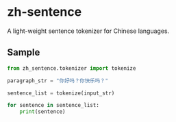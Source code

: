 # zh-sentence

A light-weight sentence tokenizer for Chinese languages.

## Sample

```python
from zh_sentence.tokenizer import tokenize

paragraph_str = "你好吗？你快乐吗？"

sentence_list = tokenize(input_str)

for sentence in sentence_list:
	print(sentence)
```
